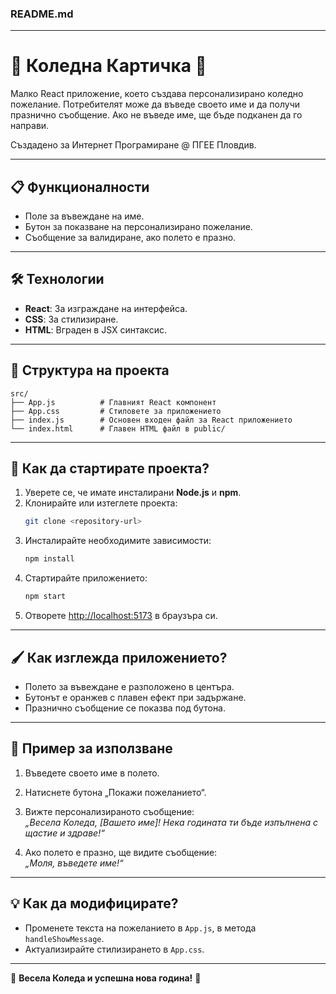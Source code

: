 ### **README.md**

---

# 🎄 Коледна Картичка 🎅

Малко React приложение, което създава персонализирано коледно пожелание. Потребителят може да въведе своето име и да получи празнично съобщение. Ако не въведе име, ще бъде подканен да го направи.

Създадено за Интернет Програмиране @ ПГЕЕ Пловдив.

---

## 📋 **Функционалности**

- Поле за въвеждане на име.
- Бутон за показване на персонализирано пожелание.
- Съобщение за валидиране, ако полето е празно.

---

## 🛠 **Технологии**

- **React**: За изграждане на интерфейса.
- **CSS**: За стилизиране.
- **HTML**: Вграден в JSX синтаксис.

---

## 📂 **Структура на проекта**

```
src/
├── App.js          # Главният React компонент
├── App.css         # Стиловете за приложението
├── index.js        # Основен входен файл за React приложението
└── index.html      # Главен HTML файл в public/
```

---

## 🚀 **Как да стартирате проекта?**

1. Уверете се, че имате инсталирани **Node.js** и **npm**.
2. Клонирайте или изтеглете проекта:
   ```bash
   git clone <repository-url>
   ```
3. Инсталирайте необходимите зависимости:
   ```bash
   npm install
   ```
4. Стартирайте приложението:
   ```bash
   npm start
   ```
5. Отворете [http://localhost:5173](http://localhost:5173) в браузъра си.

---

## 🖌 **Как изглежда приложението?**

- Полето за въвеждане е разположено в центъра.
- Бутонът е оранжев с плавен ефект при задържане.
- Празнично съобщение се показва под бутона.

---

## 📜 **Пример за използване**

1. Въведете своето име в полето.
2. Натиснете бутона „Покажи пожеланието“.
3. Вижте персонализираното съобщение:  
   _„Весела Коледа, [Вашето име]! Нека годината ти бъде изпълнена с щастие и здраве!“_

4. Ако полето е празно, ще видите съобщение:  
   _„Моля, въведете име!“_

---

## 💡 **Как да модифицирате?**

- Променете текста на пожеланието в `App.js`, в метода `handleShowMessage`.
- Актуализирайте стилизирането в `App.css`.

---

🎄 **Весела Коледа и успешна нова година!** 🎅
